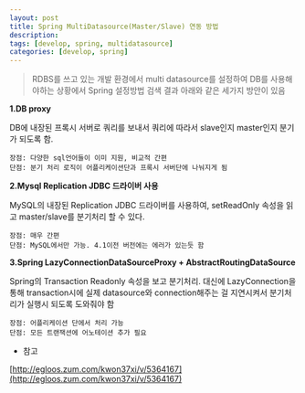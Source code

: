 ```yaml
---
layout: post
title: Spring MultiDatasource(Master/Slave) 연동 방법
description:
tags: [develop, spring, multidatasource]
categories: [develop, spring]
---
```


> RDBS를 쓰고 있는 개발 환경에서 multi datasource를 설정하여 DB를 사용해야하는 상황에서 Spring 설정방법
> 검색 결과 아래와 같은 세가지 방안이 있음

**1.DB proxy**

DB에 내장된 프록시 서버로 쿼리를 보내서 쿼리에 따라서 slave인지 master인지 분기가 되도록 함.

```
장점: 다양한 sql언어들이 이미 지원, 비교적 간편
단점: 분기 처리 로직이 어플리케이션단과 프록시 서버단에 나눠지게 됨
```

**2.Mysql Replication JDBC 드라이버 사용**

MySQL의 내장된 Replication JDBC 드라이버를 사용하여, setReadOnly 속성을 읽고 master/slave를 분기처리 할 수 있다.

```
장점: 매우 간편
단점: MySQL에서만 가능. 4.1이전 버전에는 에러가 있는듯 함
```

**3.Spring LazyConnectionDataSourceProxy + AbstractRoutingDataSource**

Spring의 Transaction Readonly 속성을 보고 분기처리. 대신에 LazyConnection을 통해 transaction시에 실제 datasource와 connection해주는 걸 지연시켜서 분기처리가 실행시 되도록 도와줘야 함

```
장점: 어플리케이션 단에서 처리 가능
단점: 모든 트랜잭션에 어노테이션 추가 필요
```

- 참고 

[http://egloos.zum.com/kwon37xi/v/5364167](http://egloos.zum.com/kwon37xi/v/5364167)
